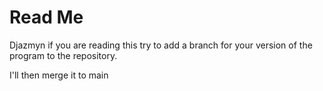 <h1>Read Me</h1>
Djazmyn if you are reading this try to add a branch for your version of the program to the repository.

I'll then merge it to main
